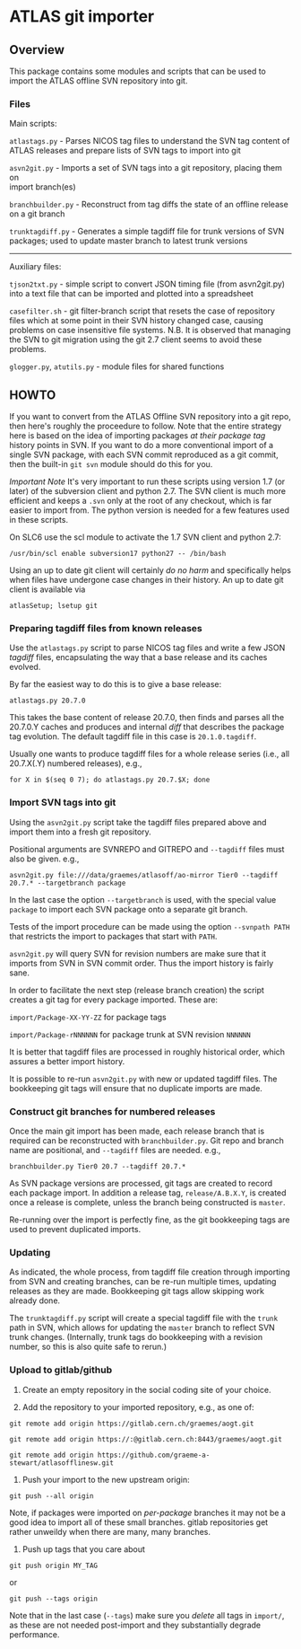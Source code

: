 ATLAS git importer
==================

Overview
--------

This package contains some modules and scripts that can be used to import 
the ATLAS offline SVN repository into git.


### Files

Main scripts:

`atlastags.py` - Parses NICOS tag files to understand the SVN tag content
of ATLAS releases and prepare lists of SVN tags to import into git

`asvn2git.py` - Imports a set of SVN tags into a git repository, placing them on  
import branch(es)

`branchbuilder.py` - Reconstruct from tag diffs the state of an offline release
on a git branch

`trunktagdiff.py` - Generates a simple tagdiff file for trunk versions of SVN
packages; used to update master branch to latest trunk versions 

---

Auxiliary files:

`tjson2txt.py` - simple script to convert JSON timing file (from asvn2git.py) into
a text file that can be imported and plotted into a spreadsheet

`casefilter.sh` - git filter-branch script that resets the case of repository files
which at some point in their SVN history changed case, causing problems on
case insensitive file systems. N.B. It is observed that managing the SVN to git
migration using the git 2.7 client seems to avoid these problems.

`glogger.py`, `atutils.py` - module files for shared functions


HOWTO
-----

If you want to convert from the ATLAS Offline SVN repository into a git repo, then
here's roughly the proceedure to follow. Note that the entire strategy here is based 
on the idea of importing packages _at their package tag_ history points in SVN. If
you want to do a more conventional import of a single SVN package, with each SVN
commit reproduced as a git commit, then the built-in `git svn` module should do this
for you.

*Important Note* It's very important to run these scripts using version 1.7
(or later) of the subversion client and python 2.7. The SVN client is much more efficient and
keeps a `.svn` only at the root of any checkout, which is far easier to import 
from. The python version is needed for a few features used in these scripts.

On SLC6 use the scl module to activate the 1.7 SVN client and python 2.7:

`/usr/bin/scl enable subversion17 python27 -- /bin/bash`

Using an up to date git client will certainly _do no harm_ and specifically helps
when files have undergone case changes in their history. An up to date git client
is available via

`atlasSetup; lsetup git`

### Preparing tagdiff files from known releases

Use the `atlastags.py` script to parse NICOS tag files and
write a few JSON _tagdiff_ files, encapsulating the way that a base release and its caches
evolved.

By far the easiest way to do this is to give a base release:

`atlastags.py 20.7.0`

This takes the base content of release 20.7.0, then finds and parses all the 20.7.0.Y caches
and produces and internal _diff_ that describes the package tag evolution. The default
tagdiff file in this case is `20.1.0.tagdiff`.

Usually one wants to produce tagdiff files for a whole release series (i.e., all 20.7.X(.Y)
numbered releases), e.g.,

`for X in $(seq 0 7); do atlastags.py 20.7.$X; done`

### Import SVN tags into git

Using the `asvn2git.py` script take the tagdiff files prepared above and import them into 
a fresh git repository.

Positional arguments are SVNREPO and GITREPO and `--tagdiff` files must also be given. e.g.,

`asvn2git.py file:///data/graemes/atlasoff/ao-mirror Tier0 --tagdiff 20.7.* --targetbranch package`

In the last case the option `--targetbranch` is used, with the special value `package` to
import each SVN package onto a separate git branch.

Tests of the import procedure can be made using the option `--svnpath PATH` that
restricts the import to packages that start with `PATH`.   

`asvn2git.py` will query SVN for revision numbers are make sure that it 
imports from SVN in SVN commit order. Thus the import history is fairly sane.

In order to facilitate the next step (release branch creation) the script creates a git
tag for every package imported. These are:

`import/Package-XX-YY-ZZ` for package tags

`import/Package-rNNNNNN` for package trunk at SVN revision `NNNNNN`

It is better that tagdiff files are processed in roughly historical order,
which assures a better import history.

It is possible to re-run `asvn2git.py` with new or updated tagdiff files. The bookkeeping
git tags will ensure that no duplicate imports are made.

### Construct git branches for numbered releases

Once the main git import has been made, each release branch that is required 
can be reconstructed with `branchbuilder.py`. Git repo and branch name are positional, 
and `--tagdiff` files are needed. e.g., 

`branchbuilder.py Tier0 20.7 --tagdiff 20.7.*`

As SVN package versions are processed, git tags are created to record each package
import. In addition a release tag, `release/A.B.X.Y`, is created once a release
is complete, unless the branch being constructed is `master`.

Re-running over the import is perfectly fine, as the git bookkeeping tags are used
to prevent duplicated imports.

### Updating

As indicated, the whole process, from tagdiff file creation through importing from SVN
and creating branches, can be re-run multiple times, updating releases as they are made.
Bookkeeping git tags allow skipping work already done.

The `trunktagdiff.py` script will create a special tagdiff file with the `trunk` path
in SVN, which allows for updating the `master` branch to reflect SVN trunk changes. 
(Internally, trunk tags do bookkeeping with a revision number, so this is also
quite safe to rerun.) 


### Upload to gitlab/github

1. Create an empty repository in the social coding site of your choice.

1. Add the repository to your imported repository, e.g., as one of:

```git remote add origin https://gitlab.cern.ch/graemes/aogt.git```

```git remote add origin https://:@gitlab.cern.ch:8443/graemes/aogt.git```

```git remote add origin https://github.com/graeme-a-stewart/atlasofflinesw.git```

1. Push your import to the new upstream origin:

```git push --all origin```

Note, if packages were imported on _per-package_ branches it may not be a good idea to
import all of these small branches. gitlab repositories get rather unweildy when
there are many, many branches.

1. Push up tags that you care about

```git push origin MY_TAG```

or 

```git push --tags origin```

Note that in the last case (`--tags`) make sure you _delete_ all tags in `import/`, 
as these are not needed post-import and they substantially degrade performance.


